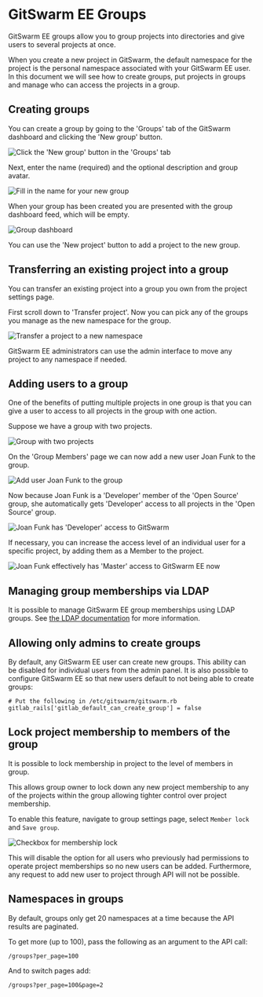 # GitSwarm EE Groups

GitSwarm EE groups allow you to group projects into directories and give
users to several projects at once.

When you create a new project in GitSwarm, the default namespace for the
project is the personal namespace associated with your GitSwarm EE user. In
this document we will see how to create groups, put projects in groups and
manage who can access the projects in a group.

## Creating groups

You can create a group by going to the 'Groups' tab of the GitSwarm
dashboard and clicking the 'New group' button.

![Click the 'New group' button in the 'Groups' tab](groups/new_group_button.png)

Next, enter the name (required) and the optional description and group
avatar.

![Fill in the name for your new group](groups/new_group_form.png)

When your group has been created you are presented with the group dashboard
feed, which will be empty.

![Group dashboard](groups/group_dashboard.png)

You can use the 'New project' button to add a project to the new group.

## Transferring an existing project into a group

You can transfer an existing project into a group you own from the project
settings page.

First scroll down to 'Transfer project'. Now you can pick any of the groups
you manage as the new namespace for the group.

![Transfer a project to a new namespace](groups/transfer_project.png)

GitSwarm EE administrators can use the admin interface to move any project
to any namespace if needed.

## Adding users to a group

One of the benefits of putting multiple projects in one group is that you
can give a user to access to all projects in the group with one action.

Suppose we have a group with two projects.

![Group with two projects](groups/group_with_two_projects.png)

On the 'Group Members' page we can now add a new user Joan Funk to the
group.

![Add user Joan Funk to the group](groups/add_member_to_group.png)

Now because Joan Funk is a 'Developer' member of the 'Open Source' group,
she automatically gets 'Developer' access to all projects in the 'Open
Source' group.

![Joan Funk has 'Developer' access to GitSwarm](groups/project_members_via_group.png)

If necessary, you can increase the access level of an individual user for a
specific project, by adding them as a Member to the project.

![Joan Funk effectively has 'Master' access to GitSwarm EE now](groups/override_access_level.png)

## Managing group memberships via LDAP

It is possible to manage GitSwarm EE group memberships using LDAP groups.
See [the LDAP documentation](../integration/ldap.md) for more information.

## Allowing only admins to create groups

By default, any GitSwarm EE user can create new groups. This ability can be
disabled for individual users from the admin panel. It is also possible to
configure GitSwarm EE so that new users default to not being able to create
groups:

```
# Put the following in /etc/gitswarm/gitswarm.rb
gitlab_rails['gitlab_default_can_create_group'] = false
```

## Lock project membership to members of the group

It is possible to lock membership in project to the level of members in
group.

This allows group owner to lock down any new project membership to any of
the projects within the group allowing tighter control over project
membership.

To enable this feature, navigate to group settings page, select `Member
lock` and `Save group`.

![Checkbox for membership lock](groups/membership_lock.png)

This will disable the option for all users who previously had permissions
to operate project memberships so no new users can be added. Furthermore,
any request to add new user to project through API will not be possible.

## Namespaces in groups

By default, groups only get 20 namespaces at a time because the API
results are paginated.

To get more (up to 100), pass the following as an argument to the API
call:

```
/groups?per_page=100
```

And to switch pages add:
```
/groups?per_page=100&page=2
```
